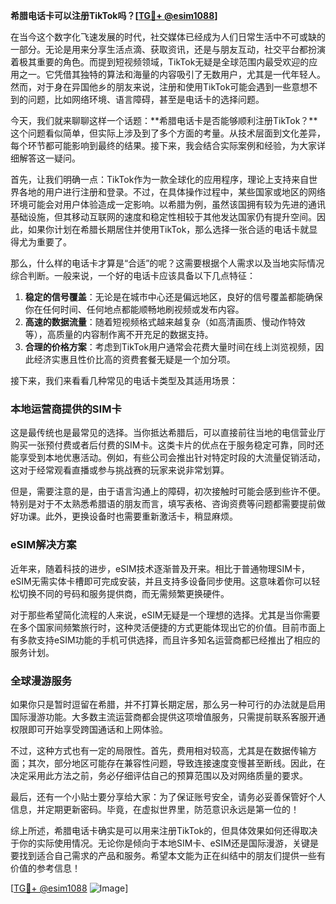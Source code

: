 **希腊电话卡可以注册TikTok吗？[[TG💪+ @esim1088](https://t.me/s/esim1088)]**

在当今这个数字化飞速发展的时代，社交媒体已经成为人们日常生活中不可或缺的一部分。无论是用来分享生活点滴、获取资讯，还是与朋友互动，社交平台都扮演着极其重要的角色。而提到短视频领域，TikTok无疑是全球范围内最受欢迎的应用之一。它凭借其独特的算法和海量的内容吸引了无数用户，尤其是一代年轻人。然而，对于身在异国他乡的朋友来说，注册和使用TikTok可能会遇到一些意想不到的问题，比如网络环境、语言障碍，甚至是电话卡的选择问题。

今天，我们就来聊聊这样一个话题：**希腊电话卡是否能够顺利注册TikTok？**这个问题看似简单，但实际上涉及到了多个方面的考量。从技术层面到文化差异，每个环节都可能影响到最终的结果。接下来，我会结合实际案例和经验，为大家详细解答这一疑问。

首先，让我们明确一点：TikTok作为一款全球化的应用程序，理论上支持来自世界各地的用户进行注册和登录。不过，在具体操作过程中，某些国家或地区的网络环境可能会对用户体验造成一定影响。以希腊为例，虽然该国拥有较为先进的通讯基础设施，但其移动互联网的速度和稳定性相较于其他发达国家仍有提升空间。因此，如果你计划在希腊长期居住并使用TikTok，那么选择一张合适的电话卡就显得尤为重要了。

那么，什么样的电话卡才算是“合适”的呢？这需要根据个人需求以及当地实际情况综合判断。一般来说，一个好的电话卡应该具备以下几点特征：

1. **稳定的信号覆盖**：无论是在城市中心还是偏远地区，良好的信号覆盖都能确保你在任何时间、任何地点都能顺畅地刷视频或发布内容。
2. **高速的数据流量**：随着短视频格式越来越复杂（如高清画质、慢动作特效等），高质量的内容制作离不开充足的数据支持。
3. **合理的价格方案**：考虑到TikTok用户通常会花费大量时间在线上浏览视频，因此经济实惠且性价比高的资费套餐无疑是一个加分项。

接下来，我们来看看几种常见的电话卡类型及其适用场景：

### 本地运营商提供的SIM卡

这是最传统也是最常见的选择。当你抵达希腊后，可以直接前往当地的电信营业厅购买一张预付费或者后付费的SIM卡。这类卡片的优点在于服务稳定可靠，同时还能享受到本地优惠活动。例如，有些公司会推出针对特定时段的大流量促销活动，这对于经常观看直播或参与挑战赛的玩家来说非常划算。

但是，需要注意的是，由于语言沟通上的障碍，初次接触时可能会感到些许不便。特别是对于不太熟悉希腊语的朋友而言，填写表格、咨询资费等问题都需要提前做好功课。此外，更换设备时也需要重新激活卡，稍显麻烦。

### eSIM解决方案

近年来，随着科技的进步，eSIM技术逐渐普及开来。相比于普通物理SIM卡，eSIM无需实体卡槽即可完成安装，并且支持多设备同步使用。这意味着你可以轻松切换不同的号码和服务提供商，而无需频繁更换硬件。

对于那些希望简化流程的人来说，eSIM无疑是一个理想的选择。尤其是当你需要在多个国家间频繁旅行时，这种灵活便捷的方式更能体现出它的价值。目前市面上有多款支持eSIM功能的手机可供选择，而且许多知名运营商都已经推出了相应的服务计划。

### 全球漫游服务

如果你只是暂时逗留在希腊，并不打算长期定居，那么另一种可行的办法就是启用国际漫游功能。大多数主流运营商都会提供这项增值服务，只需提前联系客服开通权限即可开始享受跨国通话和上网体验。

不过，这种方式也有一定的局限性。首先，费用相对较高，尤其是在数据传输方面；其次，部分地区可能存在兼容性问题，导致连接速度变慢甚至断线。因此，在决定采用此方法之前，务必仔细评估自己的预算范围以及对网络质量的要求。

最后，还有一个小贴士要分享给大家：为了保证账号安全，请务必妥善保管好个人信息，并定期更新密码。毕竟，在虚拟世界里，防范意识永远是第一位的！

综上所述，希腊电话卡确实是可以用来注册TikTok的，但具体效果如何还得取决于你的实际使用情况。无论你是倾向于本地SIM卡、eSIM还是国际漫游，关键是要找到适合自己需求的产品和服务。希望本文能为正在纠结中的朋友们提供一些有价值的参考信息！

[[TG💪+ @esim1088](https://t.me/s/esim1088) ![Image](https://i.postimg.cc/4NQfJmqS/Snipaste-2025-05-13-00-14-12.png)]